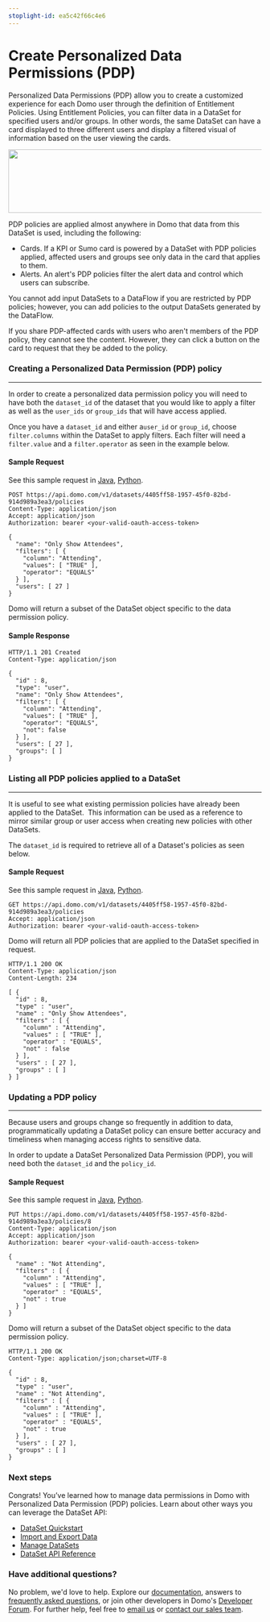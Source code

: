 ```yaml
---
stoplight-id: ea5c42f66c4e6
---
```


#  Create Personalized Data Permissions (PDP)

Personalized Data Permissions (PDP) allow you to create a customized experience for each Domo user through the definition of Entitlement Policies. Using Entitlement Policies, you can filter data in a DataSet for specified users and/or groups. In other words, the same DataSet can have a card displayed to three different users and display a filtered visual of information based on the user viewing the cards.

<a href="https://s3.amazonaws.com/development.domo.com/wp-content/uploads/2017/08/15093608/PDP2.png"><img class="aligncenter size-full wp-image-3197" src="https://s3.amazonaws.com/development.domo.com/wp-content/uploads/2017/08/15093608/PDP2.png" alt="" width="600" height="126" /></a>

PDP policies are applied almost anywhere in Domo that data from this DataSet is used, including the following:
<ul>
 	<li>Cards. If a KPI or Sumo card is powered by a DataSet with PDP policies applied, affected users and groups see only data in the card that applies to them.</li>
 	<li>Alerts. An alert's PDP policies filter the alert data and control which users can subscribe.</li>
</ul>
You cannot add input DataSets to a DataFlow if you are restricted by PDP policies; however, you can add policies to the output DataSets generated by the DataFlow.

If you share PDP-affected cards with users who aren't members of the PDP policy, they cannot see the content. However, they can click a button on the card to request that they be added to the policy.

### Creating a Personalized Data Permission (PDP) policy
---
In order to create a personalized data permission policy you will need to have both the `dataset_id` of the dataset that you would like to apply a filter as well as the `user_ids` or `group_ids` that will have access applied.

Once you have a `dataset_id` and either a`user_id` or `group_id`, choose `filter.columns` within the DataSet to apply filters.  Each filter will need a `filter.value` and a `filter.operator` as seen in the example below.

#### Sample Request

See this sample request in [Java](https://github.com/domoinc/domo-java-sdk/blob/master/domo-java-sdk-all/src/test/java/com/domo/sdk/datasets/ImportDataExample.java), [Python](https://github.com/domoinc/domo-python-sdk/blob/master/examples/dataset.py).

```HTTP
POST https://api.domo.com/v1/datasets/4405ff58-1957-45f0-82bd-914d989a3ea3/policies
Content-Type: application/json
Accept: application/json
Authorization: bearer <your-valid-oauth-access-token>

{
  "name": "Only Show Attendees",
  "filters": [ {
    "column": "Attending",
    "values": [ "TRUE" ],
    "operator": "EQUALS"
  } ],
  "users": [ 27 ]
}
```

Domo will return a subset of the DataSet object specific to the data permission policy.

#### Sample Response
```HTTP
HTTP/1.1 201 Created
Content-Type: application/json

{
  "id" : 8,
  "type": "user",
  "name": "Only Show Attendees",
  "filters": [ {
    "column": "Attending",
    "values": [ "TRUE" ],
    "operator": "EQUALS",
    "not": false
  } ],
  "users": [ 27 ],
  "groups": [ ]
}
```

### Listing all PDP policies applied to a DataSet
---

It is useful to see what existing permission policies have already been applied to the DataSet.  This information can be used as a reference to mirror similar group or user access when creating new policies with other DataSets. 

The `dataset_id` is required to retrieve all of a Dataset's policies as seen below.

#### Sample Request

See this sample request in [Java](https://github.com/domoinc/domo-java-sdk/blob/master/domo-java-sdk-all/src/test/java/com/domo/sdk/datasets/ImportDataExample.java), [Python](https://github.com/domoinc/domo-python-sdk/blob/master/examples/dataset.py).

```HTTP
GET https://api.domo.com/v1/datasets/4405ff58-1957-45f0-82bd-914d989a3ea3/policies
Accept: application/json
Authorization: bearer <your-valid-oauth-access-token>
```

Domo will return all PDP policies that are applied to the DataSet specified in request.

```HTTP
HTTP/1.1 200 OK
Content-Type: application/json
Content-Length: 234

[ {
  "id" : 8,
  "type" : "user",
  "name" : "Only Show Attendees",
  "filters" : [ {
    "column" : "Attending",
    "values" : [ "TRUE" ],
    "operator" : "EQUALS",
    "not" : false
  } ],
  "users" : [ 27 ],
  "groups" : [ ]
} ]
```

### Updating a PDP policy
---
Because users and groups change so frequently in addition to data, programmatically updating a DataSet policy can ensure better accuracy and timeliness when managing access rights to sensitive data.

In order to update a DataSet Personalized Data Permission (PDP), you will need both the `dataset_id` and the `policy_id`.

#### Sample Request

See this sample request in [Java](https://github.com/domoinc/domo-java-sdk/blob/master/domo-java-sdk-all/src/test/java/com/domo/sdk/datasets/ImportDataExample.java), [Python](https://github.com/domoinc/domo-python-sdk/blob/master/examples/dataset.py).

```HTTP
PUT https://api.domo.com/v1/datasets/4405ff58-1957-45f0-82bd-914d989a3ea3/policies/8
Content-Type: application/json
Accept: application/json
Authorization: bearer <your-valid-oauth-access-token>

{
  "name" : "Not Attending",
  "filters" : [ {
    "column" : "Attending",
    "values" : [ "TRUE" ],
    "operator" : "EQUALS",
    "not" : true
  } ]
}
```

Domo will return a subset of the DataSet object specific to the data permission policy.


```HTTP
HTTP/1.1 200 OK
Content-Type: application/json;charset=UTF-8

{
  "id" : 8,
  "type" : "user",
  "name" : "Not Attending",
  "filters" : [ {
    "column" : "Attending",
    "values" : [ "TRUE" ],
    "operator" : "EQUALS",
    "not" : true
  } ],
  "users" : [ 27 ],
  "groups" : [ ]
}
```

### Next steps

Congrats!  You’ve learned how to manage data permissions in Domo with Personalized Data Permission (PDP) policies. Learn about other ways you can leverage the DataSet API:

- [DataSet Quickstart](quickstart.md)
- [Import and Export Data](import-and-export-data.md)
- [Manage DataSets](managing-datasets.md)
- [DataSet API Reference](../../API-Reference/Domo-APIs/DataSet-API.yaml)

### Have additional questions?

No problem, we'd love to help. Explore our [documentation](https://knowledge.domo.com), answers to [frequently asked questions](https://dojo.domo.com/main), or join other developers in Domo's [Developer Forum](https://dojo.domo.com/t5/Domo-Developer/bd-p/DeveloperForum).  For further help, feel free to [email us](mailto:support@domo.com) or [contact our sales team](mailto:sales@domo.com).

